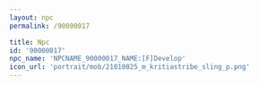 ```yaml
---
layout: npc
permalink: /90000017

title: Npc
id: '90000017'
npc_name: 'NPCNAME_90000017_NAME:[F]Develop'
icon_url: 'portrait/mob/21010025_m_kritiastribe_sling_p.png'
---
```

